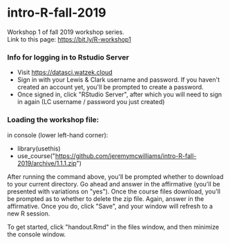 # intro-R-fall-2019
Workshop 1 of fall 2019 workshop series.  
Link to this page: https://bit.ly/R-workshop1

### Info for logging in to Rstudio Server

* Visit https://datasci.watzek.cloud
* Sign in with your Lewis & Clark username and password. If you haven't created an account yet, you'll be prompted to create a password.
* Once signed in, click "RStudio Server", after which you will need to sign in again (LC username / password you just created)



### Loading the workshop file:

in console (lower left-hand corner):
* library(usethis)
* use_course("https://github.com/jeremymcwilliams/intro-R-fall-2019/archive/1.1.1.zip")

After running the command above, you'll be prompted whether to download to your current directory. Go ahead and answer in the affirmative (you'll be presented with variations on "yes"). Once the course files download, you'll be prompted as to whether to delete the zip file. Again, answer in the affirmative. Once you do, click "Save", and your window will refresh to a new R session.  

To get started, click "handout.Rmd" in the files window, and then minimize the console window.


